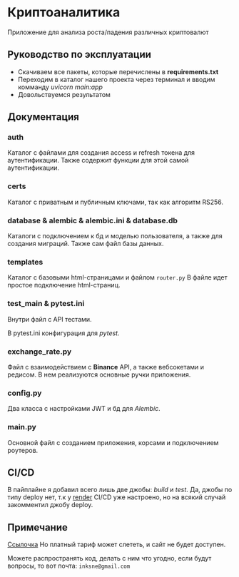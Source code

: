 # Криптоаналитика

Приложение для анализа роста/падения различных криптовалют

## Руководство по эксплуатации

- Скачиваем все пакеты, которые перечислены в **requirements.txt**
- Переходим в каталог нашего проекта через терминал и вводим комманду *uvicorn main:app*
- Довольствуемся результатом

## Документация

### auth

Каталог с файлами для создания access и refresh токена для аутентификации.
Также содержит функции для этой самой аутентификации.

### certs

Каталог с приватным и публичным ключами, так как алгоритм RS256.

### database & alembic & alembic.ini & database.db

Каталоги с подключением к бд и моделью пользователя, а также для создания миграций. 
Также сам файл базы данных.

### templates

Каталог с базовыми html-страницами и файлом ```router.py```
В файле идет простое подключение html-страниц.

### test_main & pytest.ini

Внутри файл с API тестами.

В pytest.ini конфигурация для *pytest*.

### exchange_rate.py

Файл с взаимодействием с **Binance** API, а также вебсокетами и редисом.
В нем реализуются основные ручки приложения.

### config.py

Два класса с настройками JWT и бд для *Alembic*.

### main.py

Основной файл с созданием приложения, корсами и подключением роутеров.

## CI/CD

В пайплайне я добавил всего лишь две джобы: *build* и *test*.
Да, джобы по типу deploy нет, т.к у [render](https://render.com/) CI/CD уже настроено,
но на всякий случай закомментил джобу deploy.

## Примечание

[Ссылочка](https://crypt-lspx.onrender.com)
Но платный тариф может слететь, и сайт не будет доступен.

Можете распространять код, делать с ним что угодно, если будут вопросы, то вот почта:
```inksne@gmail.com```